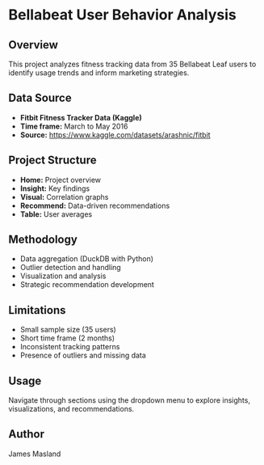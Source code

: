 # Bellabeat User Behavior Analysis

## Overview
This project analyzes fitness tracking data from 35 Bellabeat Leaf users to identify usage trends and inform marketing strategies.

## Data Source
- **Fitbit Fitness Tracker Data (Kaggle)**
- **Time frame:** March to May 2016
- **Source:** https://www.kaggle.com/datasets/arashnic/fitbit

## Project Structure
- **Home:** Project overview
- **Insight:** Key findings
- **Visual:** Correlation graphs
- **Recommend:** Data-driven recommendations
- **Table:** User averages

## Methodology
- Data aggregation (DuckDB with Python)
- Outlier detection and handling
- Visualization and analysis
- Strategic recommendation development

## Limitations
- Small sample size (35 users)
- Short time frame (2 months)
- Inconsistent tracking patterns
- Presence of outliers and missing data

## Usage
Navigate through sections using the dropdown menu to explore insights, visualizations, and recommendations.

## Author
James Masland
